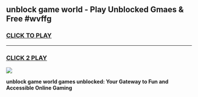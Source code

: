 
## unblock game world - Play Unblocked Gmaes & Free #wvffg
<h3>
<a href="https://news.freeplayer.one?title=unblock_game_world&ref=03M">CLICK TO PLAY</a></h3>
<hr>

<h3>
<a href="https://news.freeplayer.one?title=unblock_game_world&ref=03M">CLICK 2 PLAY</a>
  
</h3>

<a href="https://news.freeplayer.one?title=unblock_game_world&ref=03M"><img src="https://clearcache.store/games.png"></a>


**unblock game world games unblocked: Your Gateway to Fun and Accessible Online Gaming**
